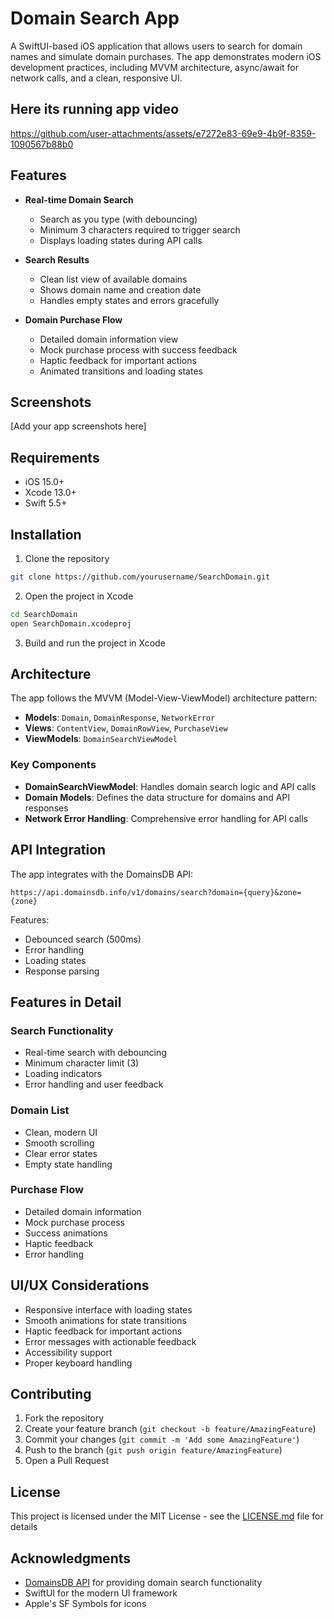 # Domain Search App

A SwiftUI-based iOS application that allows users to search for domain names and simulate domain purchases. The app demonstrates modern iOS development practices, including MVVM architecture, async/await for network calls, and a clean, responsive UI.

## Here its running app video


https://github.com/user-attachments/assets/e7272e83-69e9-4b9f-8359-1090567b88b0



## Features

- **Real-time Domain Search**
  - Search as you type (with debouncing)
  - Minimum 3 characters required to trigger search
  - Displays loading states during API calls

- **Search Results**
  - Clean list view of available domains
  - Shows domain name and creation date
  - Handles empty states and errors gracefully

- **Domain Purchase Flow**
  - Detailed domain information view
  - Mock purchase process with success feedback
  - Haptic feedback for important actions
  - Animated transitions and loading states

## Screenshots

[Add your app screenshots here]

## Requirements

- iOS 15.0+
- Xcode 13.0+
- Swift 5.5+

## Installation

1. Clone the repository
```bash
git clone https://github.com/yourusername/SearchDomain.git
```

2. Open the project in Xcode
```bash
cd SearchDomain
open SearchDomain.xcodeproj
```

3. Build and run the project in Xcode

## Architecture

The app follows the MVVM (Model-View-ViewModel) architecture pattern:

- **Models**: `Domain`, `DomainResponse`, `NetworkError`
- **Views**: `ContentView`, `DomainRowView`, `PurchaseView`
- **ViewModels**: `DomainSearchViewModel`

### Key Components

- **DomainSearchViewModel**: Handles domain search logic and API calls
- **Domain Models**: Defines the data structure for domains and API responses
- **Network Error Handling**: Comprehensive error handling for API calls

## API Integration

The app integrates with the DomainsDB API:
```
https://api.domainsdb.info/v1/domains/search?domain={query}&zone={zone}
```

Features:
- Debounced search (500ms)
- Error handling
- Loading states
- Response parsing

## Features in Detail

### Search Functionality
- Real-time search with debouncing
- Minimum character limit (3)
- Loading indicators
- Error handling and user feedback

### Domain List
- Clean, modern UI
- Smooth scrolling
- Clear error states
- Empty state handling

### Purchase Flow
- Detailed domain information
- Mock purchase process
- Success animations
- Haptic feedback
- Error handling

## UI/UX Considerations

- Responsive interface with loading states
- Smooth animations for state transitions
- Haptic feedback for important actions
- Error messages with actionable feedback
- Accessibility support
- Proper keyboard handling

## Contributing

1. Fork the repository
2. Create your feature branch (`git checkout -b feature/AmazingFeature`)
3. Commit your changes (`git commit -m 'Add some AmazingFeature'`)
4. Push to the branch (`git push origin feature/AmazingFeature`)
5. Open a Pull Request

## License

This project is licensed under the MIT License - see the [LICENSE.md](LICENSE.md) file for details

## Acknowledgments

- [DomainsDB API](https://api.domainsdb.info/) for providing domain search functionality
- SwiftUI for the modern UI framework
- Apple's SF Symbols for icons
